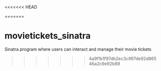 <<<<<<< HEAD

=======
# movietickets_sinatra
Sinatra program where users can interact and manage their movie tickets
>>>>>>> 4a9f1b1f97db2ec3c997de92d86546a2c9e92b89
